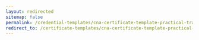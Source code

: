 ```yaml
---
layout: redirected
sitemap: false
permalink: /credential-templates/cna-certificate-template-practical-training
redirect_to: /certificate-templates/cna-certificate-template-practical-training
---
```

